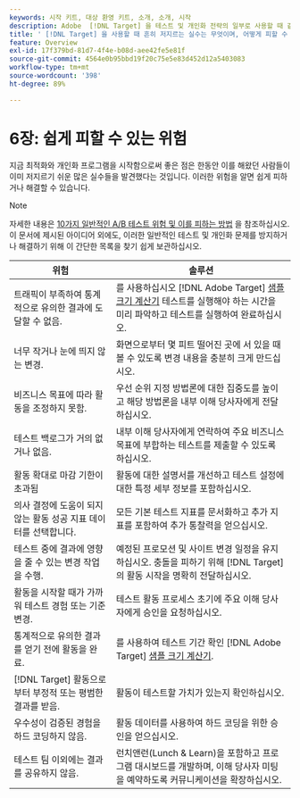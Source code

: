 ```yaml
---
keywords: 시작 키트, 대상 환영 키트, 소개, 소개, 시작
description: Adobe  [!DNL Target] 을 테스트 및 개인화 전략의 일부로 사용할 때 같은 실수를 하지 않도록 다른 사람의 실수를 통해 배우십시오.
title: ' [!DNL Target] 을 사용할 때 흔히 저지르는 실수는 무엇이며, 어떻게 피할 수 있습니까?'
feature: Overview
exl-id: 17f379bd-81d7-4f4e-b08d-aee42fe5e81f
source-git-commit: 4564e0b95bbd19f20c75e5e83d452d12a5403083
workflow-type: tm+mt
source-wordcount: '398'
ht-degree: 89%

---
```


# 6장: 쉽게 피할 수 있는 위험

지금 최적화와 개인화 프로그램을 시작함으로써 좋은 점은 한동안 이를 해왔던 사람들이 이미 저지르기 쉬운 많은 실수들을 발견했다는 것입니다. 이러한 위험을 알면 쉽게 피하거나 해결할 수 있습니다.

>[!NOTE]
>
>자세한 내용은 [10가지 일반적인 A/B 테스트 위험 및 이를 피하는 방법](/help/main/c-activities/t-test-ab/common-ab-testing-pitfalls.md) 을 참조하십시오. 이 문서에 제시된 아이디어 외에도, 이러한 일반적인 테스트 및 개인화 문제를 방지하거나 해결하기 위해 이 간단한 목록을 찾기 쉽게 보관하십시오.

| 위험 | 솔루션 |
| --- | --- |
| 트래픽이 부족하여 통계적으로 유의한 결과에 도달할 수 없음. | 를 사용하십시오 [!DNL Adobe Target] [샘플 크기 계산기](/help/main/c-activities/t-test-ab/sample-size-determination.md#section_6B8725BD704C4AFE939EF2A6B6E834E6) 테스트를 실행해야 하는 시간을 미리 파악하고 테스트를 실행하여 완료하십시오. |
| 너무 작거나 눈에 띄지 않는 변경. | 화면으로부터 몇 피트 떨어진 곳에 서 있을 때 볼 수 있도록 변경 내용을 충분히 크게 만드십시오. |
| 비즈니스 목표에 따라 활동을 조정하지 못함. | 우선 순위 지정 방법론에 대한 집중도를 높이고 해당 방법론을 내부 이해 당사자에게 전달하십시오. |
| 테스트 백로그가 거의 없거나 없음. | 내부 이해 당사자에게 연락하여 주요 비즈니스 목표에 부합하는 테스트를 제출할 수 있도록 하십시오. |
| 활동 확대로 마감 기한이 초과됨 | 활동에 대한 설명서를 개선하고 테스트 설정에 대한 특정 세부 정보를 포함하십시오. |
| 의사 결정에 도움이 되지 않는 활동 성공 지표 데이터를 선택합니다. | 모든 기본 테스트 지표를 문서화하고 추가 지표를 포함하여 추가 통찰력을 얻으십시오. |
| 테스트 중에 결과에 영향을 줄 수 있는 변경 작업을 수행. | 예정된 프로모션 및 사이트 변경 일정을 유지하십시오. 충돌을 피하기 위해 [!DNL Target] 의 활동 시작을 명확히 전달하십시오. |
| 활동을 시작할 때가 가까워 테스트 경험 또는 기준 변경. | 테스트 활동 프로세스 초기에 주요 이해 당사자에게 승인을 요청하십시오. |
| 통계적으로 유의한 결과를 얻기 전에 활동을 완료. | 를 사용하여 테스트 기간 확인 [!DNL Adobe Target] [샘플 크기 계산기](/help/main/c-activities/t-test-ab/sample-size-determination.md#section_6B8725BD704C4AFE939EF2A6B6E834E6). |
| [!DNL Target] 활동으로부터 부정적 또는 평범한 결과를 받음. | 활동이 테스트할 가치가 있는지 확인하십시오. |
| 우수성이 검증된 경험을 하드 코딩하지 않음. | 활동 데이터를 사용하여 하드 코딩을 위한 승인을 얻으십시오. |
| 테스트 팀 이외에는 결과를 공유하지 않음. | 런치앤런(Lunch &amp; Learn)을 포함하고 프로그램 대시보드를 개발하며, 이해 당사자 미팅을 예약하도록 커뮤니케이션을 확장하십시오. |

